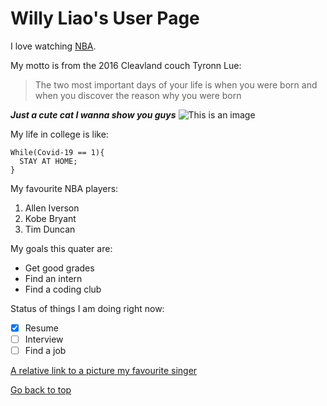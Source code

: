 # Willy Liao's User Page

I love watching [NBA](https://NBA.com/).

My motto is from the 2016 Cleavland couch Tyronn Lue:
>The two most important days of your life is when you were born and when you discover the reason why you were born

***Just a cute cat I wanna show you guys***
![This is an image](https://pictures-of-cats.org/wp-content/uploads/2016/07/smoothie-british-longhair1.jpg)

My life in college is like:
```
While(Covid-19 == 1){
  STAY AT HOME;
}
```
My favourite NBA players:
1. Allen Iverson
2. Kobe Bryant
3. Tim Duncan

My goals this quater are:
- Get good grades
- Find an intern
- Find a coding club

Status of things I am doing right now:
- [x] Resume
- [ ] Interview
- [ ] Find a job

[A relative link to a picture my favourite singer](杰伦.jpg)

[Go back to top](#willy-liao's-user-page)
